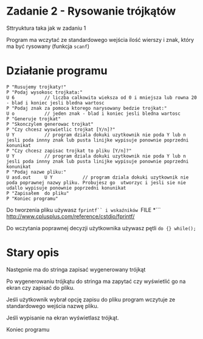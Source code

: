 # Zadanie 2 - Rysowanie trójkątów

Sttryuktura taka jak w zadaniu 1

Program ma wczytać ze standardowego wejścia ilość wierszy i znak, który ma być rysowany (funkcja ```scanf```)

Działanie programu
======

```
P "Rusujemy trojkaty!"
P "Podaj wysokosc trojkata:"
U 6           // liczba calkowita wieksza od 0 i mniejsza lub rowna 20 - blad i koniec jesli bledna wartosc
P "Podaj znak za pomoca ktorego narysowany bedzie trojkat:"
U o           // jeden znak - blad i koniec jesli bledna wartosc
P "Generuje trojkat"
P "Skonczylem generowac trojkat"
P "Czy chcesz wyswietlic trojkat [Y/n]?"
U Y           // program dziala dokuki uzytkownik nie poda Y lub n jesli poda innny znak lub pusta linijke wypisuje ponownie poprzedni konunikat
P "Czy chcesz zapisac trojkat to pliku [Y/n]?"
U Y           // program dziala dokuki uzytkownik nie poda Y lub n jesli poda innny znak lub pusta linijke wypisuje ponownie poprzedni konunikat
P "Podaj nazwe pliku:"
U asd.out     U Y           // program dziala dokuki uzytkownik nie poda poprawnej nazwy pliku. Probujesz go  utworzyc i jesli sie nie udallo wypisuje ponownie poprzedni konunikat
P "Zapisałem  do pliku"
P "Koniec programu"
```

Do tworzenia pliku używasz ```fprintf`` i wskaźników ```FILE *``` http://www.cplusplus.com/reference/cstdio/fprintf/

Do wczytania poprawnej decyzji użytkownika używasz pętli ```do {} while();```

Stary opis
======

Następnie ma do stringa zapisać wygenerowany trójkąt

Po wygenerowaniu trójkątu do stringa ma zapytać czy wyświetlić go na ekran czy zapisać do pliku.

Jeśli użytkownik wybrał opcję zapisu do pliku program wczytuje ze standardowego wejścia nazwę pliku.

Jeśli wypisanie na ekran wyświetlasz trójkąt.

Koniec programu
